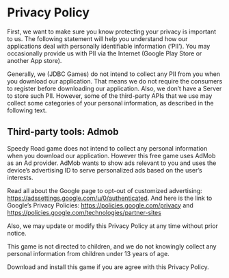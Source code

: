 # Privacy Policy

First, we want to make sure you know protecting your privacy is important to us. The following statement will help you understand how our applications deal with personally identifiable information (‘PII’).
You may occasionally provide us with PII via the Internet (Google Play Store or another App store).

Generally, we (JDBC Games) do not intend to collect any PII from you when you download our application. 
That means we do not require the consumers to register before downloading our application. 
Also, we don’t have a Server to store such PII. However, some of the third-party APIs that we use may collect some categories of your personal information, as described in the following text.

## Third-party tools: Admob

Speedy Road game does not intend to collect any personal information when you download our application. However this free game uses AdMob as an Ad provider.
AdMob wants to show ads relevant to you and uses the device’s advertising ID to serve personalized ads based on the user’s interests. 

Read all about the Google page to opt-out of customized advertising: https://adssettings.google.com/u/0/authenticated. 
And here is the link to Google’s Privacy Policies: https://policies.google.com/privacy and https://policies.google.com/technologies/partner-sites

Also, we may update or modify this Privacy Policy at any time without prior notice.

This game is not directed to children, and we do not knowingly collect any personal information from children under 13 years of age.

Download and install this game if you are agree with this Privacy Policy.

